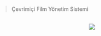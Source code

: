 <br>

>Çevrimiçi Film Yönetim Sistemi

<br>
<div align="center">
  <img src="https://user-images.githubusercontent.com/77582858/216654433-e6ce2a4b-bb9b-45f7-8b72-67837f3c3ec8.png">
</div>




